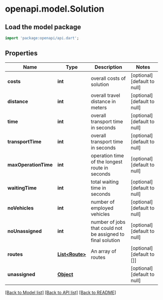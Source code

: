 # openapi.model.Solution

## Load the model package
```dart
import 'package:openapi/api.dart';
```

## Properties
Name | Type | Description | Notes
------------ | ------------- | ------------- | -------------
**costs** | **int** | overall costs of solution | [optional] [default to null]
**distance** | **int** | overall travel distance in meters | [optional] [default to null]
**time** | **int** | overall transport time in seconds | [optional] [default to null]
**transportTime** | **int** | overall transport time in seconds | [optional] [default to null]
**maxOperationTime** | **int** | operation time of the longest route in seconds | [optional] [default to null]
**waitingTime** | **int** | total waiting time in seconds | [optional] [default to null]
**noVehicles** | **int** | number of employed vehicles | [optional] [default to null]
**noUnassigned** | **int** | number of jobs that could not be assigned to final solution | [optional] [default to null]
**routes** | [**List&lt;Route&gt;**](Route.md) | An array of routes | [optional] [default to []]
**unassigned** | [**Object**](Object.md) |  | [optional] [default to null]

[[Back to Model list]](../README.md#documentation-for-models) [[Back to API list]](../README.md#documentation-for-api-endpoints) [[Back to README]](../README.md)


